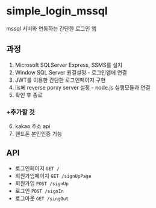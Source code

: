 # simple_login_mssql
mssql 서버와 연동하는 간단한 로그인 앱

## 과정
1. Microsoft SQLServer Express, SSMS를 설치
2. Window SQL Server 원결설정 - 로그인앱에 연결
3. JWT를 이용한 간단한 로그인페이지 구현
4. iis에 reverse porxy server 설정 - node.js 실행모듈과 연결
5. 확인 후 종료

### +추가할 것
6. kakao 주소 api
7. 핸드폰 본인인증 기능

## API
- 로그인페이지 ```GET /```
- 회원가입페이지 ```GET /signUpPage```
- 회원가입 ```POST /signUp```
- 로그인 ```POST /signIn```
- 로그아웃 ```GET /singOut```

